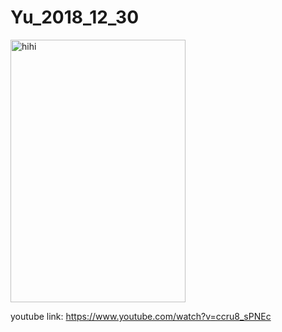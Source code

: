 # Yu_2018_12_30

<img src=https://github.com/secret3557/Yu_2018_12_30/blob/master/IMG_20181228_011405.jpg height="420" width="280" alt="hihi">

youtube link:
https://www.youtube.com/watch?v=ccru8_sPNEc
